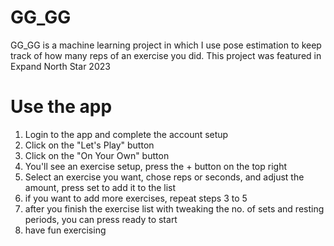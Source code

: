 # GG_GG

GG_GG is a machine learning project in which I use pose estimation to keep track of how many reps of an exercise you did.
This project was featured in Expand North Star 2023

# Use the app

1. Login to the app and complete the account setup
2. Click on the "Let's Play" button
3. Click on the "On Your Own" button
4. You'll see an exercise setup, press the + button on the top right
5. Select an exercise you want, chose reps or seconds, and adjust the amount, press set to add it to the list
6. if you want to add more exercises, repeat steps 3 to 5
7. after you finish the exercise list with tweaking the no. of sets and resting periods, you can press ready to start
8. have fun exercising
